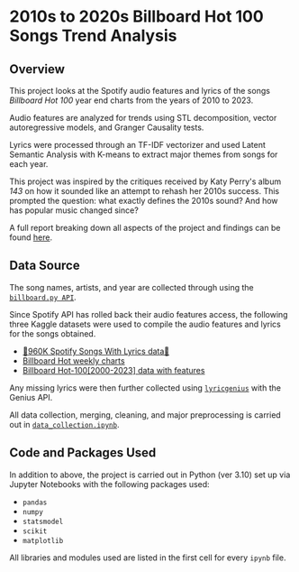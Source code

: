 # 2010s to 2020s Billboard Hot 100 Songs Trend Analysis


## Overview

This project looks at the Spotify audio features and lyrics of the songs *Billboard Hot 100* year end charts from the years of 2010 to 2023. 

Audio features are analyzed for trends using STL decomposition, vector autoregressive models, and Granger Causality tests.

Lyrics were processed through an TF-IDF vectorizer and used Latent Semantic Analysis with K-means to extract major themes from songs for each year.

This project was inspired by the critiques received by Katy Perry's album *143* on how it sounded like an attempt to rehash her 2010s success. This prompted the question: what exactly defines the 2010s sound? And how has popular music changed since?

A full report breaking down all aspects of the project and findings can be found [here](report/songs_analysis_report.pdf).

## Data Source 
The song names, artists, and year are collected through using the [`billboard.py API`](https://github.com/guoguo12/billboard-charts?tab=readme-ov-file).

Since Spotify API has rolled back their audio features access, the following three Kaggle datasets were used to compile the audio features and lyrics for the songs obtained.

- [🎹960K Spotify Songs With Lyrics data🎵](https://www.kaggle.com/datasets/bwandowando/spotify-songs-with-attributes-and-lyrics/data)
- [Billboard Hot weekly charts](https://www.kaggle.com/datasets/thedevastator/billboard-hot-100-audio-features)
- [Billboard Hot-100[2000-2023] data with features](https://www.kaggle.com/datasets/suparnabiswas/billboard-hot-1002000-2023-data-with-features)

Any missing lyrics were then further collected using [`lyricgenius`](https://lyricsgenius.readthedocs.io/en/master/) with the Genius API.

All data collection, merging, cleaning, and major preprocessing is carried out in [`data_collection.ipynb`](data/data_collection.ipynb).

## Code and Packages Used

In addition to above, the project is carried out in Python (ver 3.10) set up via Jupyter Notebooks with the following packages used:
- `pandas`
- `numpy`
- `statsmodel`
- `scikit`
- `matplotlib`

All libraries and modules used are listed in the first cell for every `ipynb` file. 


